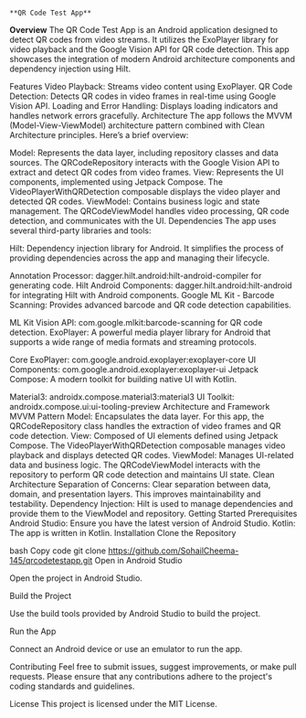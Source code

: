                                                                                     **QR Code Test App**
**Overview**
The QR Code Test App is an Android application designed to detect QR codes from video streams. It utilizes the ExoPlayer library for video playback and the Google Vision API for QR code detection. This app showcases the integration of modern Android architecture components and dependency injection using Hilt.

Features
Video Playback: Streams video content using ExoPlayer.
QR Code Detection: Detects QR codes in video frames in real-time using Google Vision API.
Loading and Error Handling: Displays loading indicators and handles network errors gracefully.
Architecture
The app follows the MVVM (Model-View-ViewModel) architecture pattern combined with Clean Architecture principles. Here’s a brief overview:

Model: Represents the data layer, including repository classes and data sources. The QRCodeRepository interacts with the Google Vision API to extract and detect QR codes from video frames.
View: Represents the UI components, implemented using Jetpack Compose. The VideoPlayerWithQRDetection composable displays the video player and detected QR codes.
ViewModel: Contains business logic and state management. The QRCodeViewModel handles video processing, QR code detection, and communicates with the UI.
Dependencies
The app uses several third-party libraries and tools:

Hilt: Dependency injection library for Android. It simplifies the process of providing dependencies across the app and managing their lifecycle.

Annotation Processor: dagger.hilt.android:hilt-android-compiler for generating code.
Hilt Android Components: dagger.hilt.android:hilt-android for integrating Hilt with Android components.
Google ML Kit - Barcode Scanning: Provides advanced barcode and QR code detection capabilities.

ML Kit Vision API: com.google.mlkit:barcode-scanning for QR code detection.
ExoPlayer: A powerful media player library for Android that supports a wide range of media formats and streaming protocols.

Core ExoPlayer: com.google.android.exoplayer:exoplayer-core
UI Components: com.google.android.exoplayer:exoplayer-ui
Jetpack Compose: A modern toolkit for building native UI with Kotlin.

Material3: androidx.compose.material3:material3
UI Toolkit: androidx.compose.ui:ui-tooling-preview
Architecture and Framework
MVVM Pattern
Model: Encapsulates the data layer. For this app, the QRCodeRepository class handles the extraction of video frames and QR code detection.
View: Composed of UI elements defined using Jetpack Compose. The VideoPlayerWithQRDetection composable manages video playback and displays detected QR codes.
ViewModel: Manages UI-related data and business logic. The QRCodeViewModel interacts with the repository to perform QR code detection and maintains UI state.
Clean Architecture
Separation of Concerns: Clear separation between data, domain, and presentation layers. This improves maintainability and testability.
Dependency Injection: Hilt is used to manage dependencies and provide them to the ViewModel and repository.
Getting Started
Prerequisites
Android Studio: Ensure you have the latest version of Android Studio.
Kotlin: The app is written in Kotlin.
Installation
Clone the Repository

bash
Copy code
git clone https://github.com/SohailCheema-145/qrcodetestapp.git
Open in Android Studio

Open the project in Android Studio.

Build the Project

Use the build tools provided by Android Studio to build the project.

Run the App

Connect an Android device or use an emulator to run the app.

Contributing
Feel free to submit issues, suggest improvements, or make pull requests. Please ensure that any contributions adhere to the project's coding standards and guidelines.

License
This project is licensed under the MIT License.
